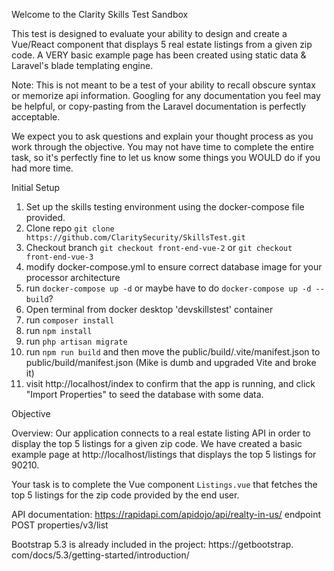 Welcome to the Clarity Skills Test Sandbox

This test is designed to evaluate your ability to design and create a 
Vue/React component that displays 5 real estate listings from a given zip 
code. A VERY basic example page has been created using static data & 
Laravel's blade templating engine.   

Note: This is not meant to be a test of your ability to recall obscure syntax or memorize api information. Googling
for any documentation you feel may be helpful, or copy-pasting from the Laravel documentation is perfectly acceptable.

We expect you to ask questions and explain your thought process as you work 
through the objective. You may not have time to complete the entire task, so 
it's perfectly fine to let us know some things you WOULD do if you had more 
time. 


Initial Setup
1. Set up the skills testing environment using the docker-compose file provided.
2. Clone repo `git clone https://github.com/ClaritySecurity/SkillsTest.git`
3. Checkout branch `git checkout front-end-vue-2` or `git checkout 
   front-end-vue-3`
3. modify docker-compose.yml to ensure correct database image for your processor architecture
4. run `docker-compose up -d` or maybe have to do `docker-compose up -d --build`?
5. Open terminal from docker desktop 'devskillstest' container
5. run `composer install`
6. run `npm install`
7. run `php artisan migrate`
8. run `npm run build` and then move the public/build/.vite/manifest.json to
   public/build/manifest.json (Mike is dumb and upgraded Vite and broke it)
9. visit http://localhost/index to confirm that the app is running, and 
   click "Import Properties" to seed the database with some data.

Objective

Overview: Our application connects to a real estate listing API in order to 
display the top 5 listings for a given zip code. We have created a basic 
example page at http://localhost/listings that displays the top 5 listings 
for 90210. 

Your task is to complete the Vue component `Listings.vue` that fetches the top 5 listings for the zip 
code provided by the end user. 

API documentation: https://rapidapi.com/apidojo/api/realty-in-us/ endpoint 
POST properties/v3/list

Bootstrap 5.3 is already included in the project: https://getbootstrap.
com/docs/5.3/getting-started/introduction/

